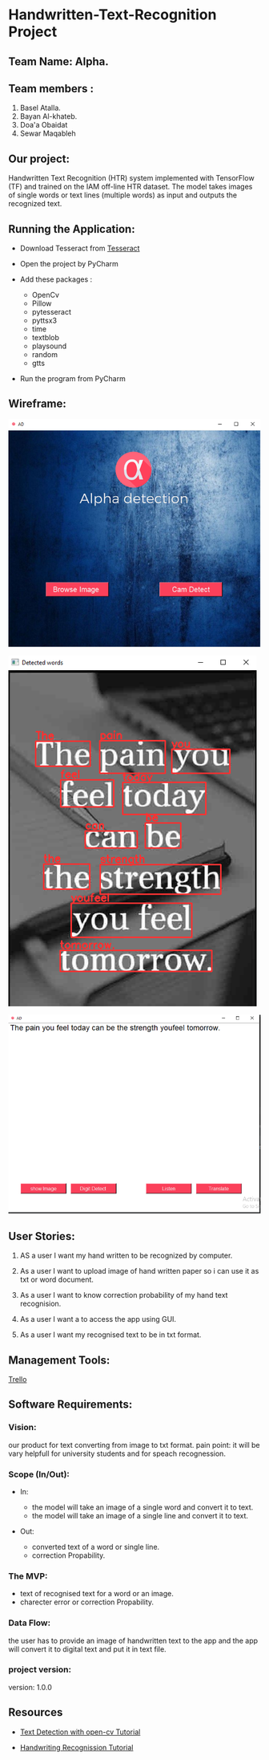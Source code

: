 # Handwritten-Text-Recognition Project

##  Team Name: Alpha.

## Team members :

1. Basel Atalla.
2. Bayan Al-khateb.
3. Doa'a Obaidat
4. Sewar Maqableh


## Our project:
Handwritten Text Recognition (HTR) system implemented with TensorFlow (TF) and trained on the IAM off-line HTR dataset. The model takes images of single words or text lines (multiple words) as input and outputs the recognized text.

## Running the Application:
- Download Tesseract from [Tesseract](https://tesseract-ocr.github.io/tessdoc/Downloads.html)
- Open the project by PyCharm
- Add these packages :
   - OpenCv
   - Pillow
   - pytesseract
   - pyttsx3
   - time
   - textblob
   - playsound
   - random
   - gtts

- Run the program from PyCharm
## Wireframe:
![project1](HTR/data/project.png)

![project3](HTR/data/project3.png)

![project2](HTR/data/project2.png)

## User Stories:
1. AS a user I want my hand written to be recognized by computer.

 2. As a user I  want to upload image of hand written paper so i can use it as txt or word document.

 3. As a user I  want to know correction probability of my hand text recognision.

 4. As a user I  want a to access the app using GUI.

5. As a user I want my recognised text to be in txt format.


## Management Tools:
[Trello](https://trello.com/b/vLfNmNUC/htr)


## Software Requirements:
### Vision:
  our product for text converting from image to txt format.
  pain point: it will be vary helpfull for university students and for speach recognession.
   
### Scope (In/Out):
- In:
    - the model will take an image of a single word and convert it to text.
    - the model will take an image of a single line and convert it to text.

- Out:
    - converted text of a word or single line.
    - correction Propability.

### The MVP:
- text of recognised text for a word or an image.
- charecter error or correction Propability.

### Data Flow:
 the user has to provide an image of handwritten text to the app and the app will convert it to digital text 
 and put it in text file.

### project version: 

version: 1.0.0 

## Resources
- [Text Detection with open-cv Tutorial](https://youtu.be/6DjFscX4I_c)

- [Handwriting Recognission Tutorial](https://www.pyimagesearch.com/2020/08/24/ocr-handwriting-recognition-with-opencv-keras-and-tensorflow/)
